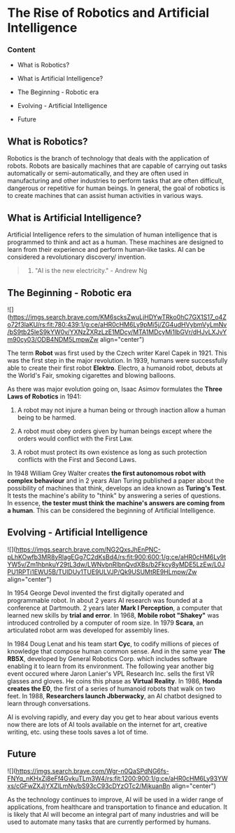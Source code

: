 # The Rise of Robotics and Artificial Intelligence

### Content

*   What is Robotics?
    
*   What is Artificial Intelligence?
    
*   The Beginning - Robotic era
    
*   Evolving - Artificial Intelligence
    
*   Future
    

## What is Robotics?

Robotics is the branch of technology that deals with the application of robots. Robots are basically machines that are capable of carrying out tasks automatically or semi-automatically, and they are often used in manufacturing and other industries to perform tasks that are often difficult, dangerous or repetitive for human beings. In general, the goal of robotics is to create machines that can assist human activities in various ways.

## What is Artificial Intelligence?

Artificial Intelligence refers to the simulation of human intelligence that is programmed to think and act as a human. These machines are designed to learn from their experience and perform human-like tasks. AI can be considered a revolutionary discovery/ invention.

> 1.  "AI is the new electricity." - Andrew Ng
>     

## The Beginning - Robotic era

![](https://imgs.search.brave.com/KM6scksZwuLjHDYwTRko0hC7GX1S17_o4Zo72f3laKU/rs:fit:780:439:1/g:ce/aHR0cHM6Ly9pMi5j/ZG4udHVybmVyLmNv/bS9tb25leS9kYW0v/YXNzZXRzLzE1MDcy/MTA1MDcyMi1lbGVr/dHJvLXJvYm90cy03/ODB4NDM5LmpwZw align="center")

The term **Robot** was first used by the Czech writer Karel Capek in 1921. This was the first step in the major revolution. In 1939, humans were successfully able to create their first robot **Elektro**. Electro, a humanoid robot, debuts at the World's Fair, smoking cigarettes and blowing balloons.

As there was major evolution going on, Isaac Asimov formulates the **Three Laws of Robotics** in 1941:

1.  A robot may not injure a human being or through inaction allow a human being to be harmed.
    
2.  A robot must obey orders given by human beings except where the orders would conflict with the First Law.
    
3.  A robot must protect its own existence as long as such protection conflicts with the First and Second Laws.
    

In 1948 William Grey Walter creates **the first autonomous robot with complex behaviour** and in 2 years Alan Turing published a paper about the possibility of machines that think, develops an idea known as **Turing's Test**. It tests the machine's ability to "think" by answering a series of questions. In essence, **the tester must think the machine's answers are coming from a human**. This can be considered the beginning of Artificial Intelligence.

## Evolving - Artificial Intelligence

![](https://imgs.search.brave.com/NG2QxsJhEnPNC-pLhKOwfb3MR8yRlagEGg7C2dKsBd4/rs:fit:900:600:1/g:ce/aHR0cHM6Ly9tYW5v/Zm1hbnkuY29tL3dw/LWNvbnRlbnQvdXBs/b2Fkcy8yMDE5LzEw/L0JPU1RPTi1EWU5B/TUlDUy1TUE9ULVJP/Qk9USUMtRE9HLmpw/Zw align="center")

In 1954 George Devol invented the first digitally operated and programmable robot. In about 2 years AI research was founded at a conference at Dartmouth. 2 years later **Mark l Perception**, a computer that learned new skills by **trial and error**. In 1968, **Mobile robot "Shakey"** was introduced controlled by a computer of room size. In 1979 **Scara**, an articulated robot arm was developed for assembly lines.

In 1984 Doug Lenat and his team start **Cyc**, to codify millions of pieces of knowledge that compose human common sense. And in the same year **The RB5X**, developed by General Robotics Corp. which includes software enabling it to learn from its environment. The following year another big event occured where Jaron Lanier's VPL Research Inc. sells the first VR glasses and gloves. He coins this phase as **Virtual Reality**. In 1986, **Honda creates the E0**, the first of a series of humanoid robots that walk on two feet. In 1988, **Researchers launch Jbberwacky**, an AI chatbot designed to learn through conversations.

AI is evolving rapidly, and every day you get to hear about various events now there are lots of AI tools available on the internet for art, creative writing, etc. using these tools saves a lot of time.

## Future

![](https://imgs.search.brave.com/Wgr-n0QaSPdNG6fs-FNYq_nKHxZi8eFf4GvkuTLm3W4/rs:fit:1200:900:1/g:ce/aHR0cHM6Ly93YWxs/cGFwZXJjYXZlLmNv/bS93cC93cDYzOTc2/MjkuanBn align="center")

As the technology continues to improve, AI will be used in a wider range of applications, from healthcare and transportation to finance and education. It is likely that AI will become an integral part of many industries and will be used to automate many tasks that are currently performed by humans.